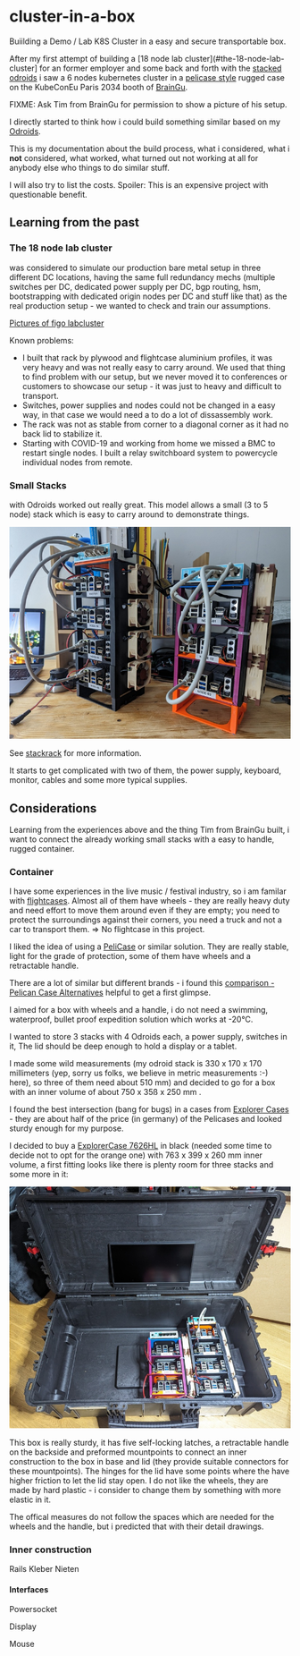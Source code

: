 # cluster-in-a-box


Buiilding a Demo / Lab K8S Cluster in a easy and secure transportable box.

After my first attempt of building a [18 node lab
cluster](#the-18-node-lab-cluster] for an former employer and some back and
forth with the [stacked odroids](stackrack.md) i saw a 6 nodes kubernetes
cluster in a [pelicase style](https://www.peli.com/) rugged case on the
KubeConEu Paris 2034 booth of [BrainGu](https://braingu.com/).

FIXME: Ask Tim from BrainGu for permission to show a picture of his setup.

I directly started to think how i could build something similar based on my
[Odroids](hardware.md).

This is my documentation about the build process, what i considered, what i
**not** considered, what worked, what turned out not working at all for anybody
else who things to do similar stuff.

I will also try to list the costs. 
Spoiler: This is an expensive project with questionable benefit.

## Learning from the past

### The 18 node lab cluster 

was considered to simulate our production bare metal setup in three different
DC locations, having the same full redundancy mechs (multiple switches per DC,
dedicated power supply per DC, bgp routing, hsm, bootstrapping with dedicated
origin nodes per DC and stuff like that) as the real production setup - we
wanted to check and train our assumptions.

[Pictures of figo labcluster](https://photos.app.goo.gl/ya45xb5jxJ1xBKEp7) 

Known problems:
- I built that rack by plywood and flightcase aluminium profiles, it was very
    heavy and was not really easy to carry around. We used that thing to find
    problem with our setup, but we never moved it to conferences or customers
    to showcase our setup - it was just to heavy and difficult to transport.
- Switches, power supplies and nodes could not be changed in a easy way, in that case we
    would need a to do a lot of dissassembly work.
- The rack was not as stable from corner to a diagonal corner as it had no back
    lid to stabilize it.
- Starting with COVID-19 and working from home we
    missed a BMC to restart single nodes. I built a relay switchboard system to
    powercycle individual nodes from remote. 

### Small Stacks

with Odroids worked out really great. This model allows a small (3 to 5 node)
stack which is easy to carry around to demonstrate things.

![2nd generation case with Odroids (H2 in black, H3 in colored rack)](pics/case-2nd-gen_sm.jpg)

See [stackrack](stackrack.md) for more information.

It starts to get complicated with two of them, the power supply, keyboard,
monitor, cables and some more typical supplies.

## Considerations

Learning from the experiences above and the thing Tim from BrainGu built, i want
to connect the already working small stacks with a easy to handle, rugged
container. 

### Container

I have some experiences in the live music / festival industry, so i am familar
with [flightcases](https://www.google.com/search?q=flightcase+pictures). Almost
all of them have wheels - they are really heavy duty
and need effort to move them around even if they are empty; you need to
protect the surroundings against their corners, you need a truck and not a car
to transport them. => No flightcase in this project.

I liked the idea of using a [PeliCase](https://www.peli.com/) or similar
solution.  They are really stable, light for the grade of protection, some of
them have wheels and a retractable handle.

There are a lot of similar but different brands - i found this [comparison -
Pelican Case Alternatives](https://www.gwp.co.uk/guides/peli-case-alternatives/)
helpful to get a first glimpse.

I aimed for a box with wheels and a handle, i do not need a swimming,
waterproof, bullet proof expedition solution which works at -20°C.

I wanted to store 3 stacks with 4 Odroids each, a power supply, switches in it, The
lid should be deep enough to hold a display or a tablet.

I made some wild measurements (my odroid stack is 330 x 170 x 170 millimeters
(yep, sorry us folks, we believe in metric measurements :-) here), so three of them
need about 510 mm) and decided to go for a box with an inner volume of about 750
x 35ß x 250 mm . 

I found the best intersection (bang for bugs) in a cases from [Explorer
Cases](https://www.explorercases.com/en/home/) - they are about half of the
price (in germany) of the Pelicases and looked sturdy enough for my purpose.  

I decided to buy a [ExplorerCase
7626HL](https://www.explorercases.com/en/products/7626hl/) in black (needed some
time to decide not to opt for the orange one) with 763 x 399 x 260 mm inner
volume, a first fitting looks like there is plenty room for three stacks and
some more in it:

![First fitting after arrival)](pics/open-box-1st-fit_sm.jpg)

This box is really sturdy, it has five self-locking latches, a retractable
handle on the backside and preformed mountpoints to connect an inner
construction to the box in base and lid (they provide suitable connectors for
these mountpoints). The hinges for the lid have some points where the have
higher friction to let the lid stay open.  I do not like the wheels, they are
made by hard plastic - i consider to change them by something with more elastic
in it.

The offical measures do not follow the spaces which are needed for the wheels
and the handle, but i predicted that with their detail drawings. 


### Inner construction 

Rails
Kleber
Nieten

#### Interfaces

Powersocket

Display

Mouse 
